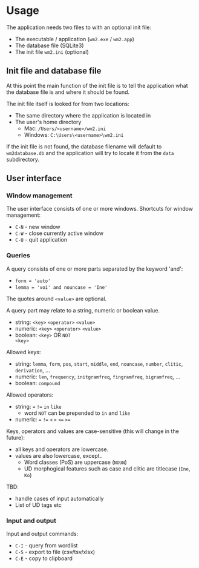 # Usage

The application needs two files to with an optional init file:
 - The executable / application (`wm2.exe` / <code>wm2.app</code>)
 - The database file (SQLite3)
 - The init file <code>wm2.ini</code> (optional)

## Init file and database file

At this point the main function of the init file is to tell the application what the database file is and where it should be found.

The init file itself is looked for from two locations:
 - The same directory where the application is located in
 - The user's home directory
   - Mac: <code>/Users/\<username\>/wm2.ini</code>
   - Windows: <code>C:\\Users\\\<username\>\\wm2.ini</code>

If the init file is not found, the database filename will default to <code>wm2database.db</code> and
the application will try to locate it from the <code>data</code> subdirectory.

## User interface

### Window management

The user interface consists of one or more windows. Shortcuts for window management:
  - <code>C-N</code> - new window
  - <code>C-W</code> - close currently active window
  - <code>C-Q</code> - quit application

### Queries

A query consists of one or more parts separated by the keyword 'and':
 - <code>form = 'auto'</code>
 - <code>lemma = 'voi' and nouncase = 'Ine'</code>

The quotes around <code>\<value></code> are optional.

A query part may relate to a string, numeric or boolean value.
 - string: <code>\<key></code> <code>\<operator></code> <code>\<value></code>
 - numeric: <code>\<key></code> <code>\<operator></code> <code>\<value></code>
 - boolean: <code>\<key></code> OR <code>NOT \<key></code>

Allowed keys:
 - string: <code>lemma</code>, <code>form</code>, <code>pos</code>, <code>start</code>, <code>middle</code>, <code>end</code>, <code>nouncase</code>, <code>number</code>, <code>clitic</code>, <code>derivation</code>, ...
 - numeric: <code>len</code>, <code>frequency</code>, <code>initgramfreq</code>, <code>fingramfreq</code>, <code>bigramfreq</code>, ...
 - boolean: <code>compound</code>

Allowed operators:
 - string: <code>=</code> <code>!=</code> <code>in</code> <code>like</code>
   - word <code>NOT</code> can be prepended to <code>in</code> and <code>like</code> 
 - numeric: <code>=</code> <code>!=</code> <code><</code> <code>></code> <code><=</code> <code>>=</code>

Keys, operators and values are case-sensitive (this will change in the future):
 - all keys and operators are lowercase.
 - values are also lowercase, except..
   - Word classes (PoS) are uppercase (<code>NOUN</code>)
   - UD morphogical features such as case and clitic are titlecase (<code>Ine</code>, <code>Ko</code>)

TBD:
 - handle cases of input automatically
 - List of UD tags etc

### Input and output

Input and output commands:
  - <code>C-I</code> - query from wordlist
  - <code>C-S</code> - export to file (csv/tsv/xlsx)
  - <code>C-E</code> - copy to clipboard

